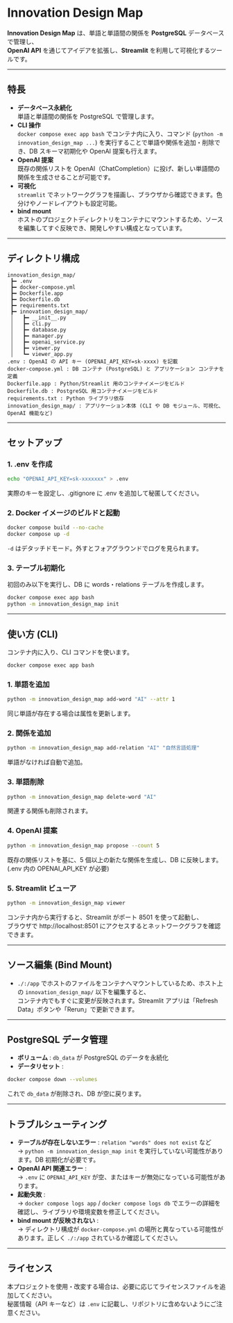 # Innovation Design Map

**Innovation Design Map** は、単語と単語間の関係を **PostgreSQL** データベースで管理し、  
**OpenAI API** を通じてアイデアを拡張し、**Streamlit** を利用して可視化するツールです。

---

## 特長

- **データベース永続化**  
  単語と単語間の関係を PostgreSQL で管理します。  
- **CLI 操作**  
  `docker compose exec app bash` でコンテナ内に入り、コマンド (`python -m innovation_design_map ...`) を実行することで単語や関係を追加・削除でき、DB スキーマ初期化や OpenAI 提案も行えます。  
- **OpenAI 提案**  
  既存の関係リストを OpenAI（ChatCompletion）に投げ、新しい単語間の関係を生成させることが可能です。  
- **可視化**  
  `streamlit` でネットワークグラフを描画し、ブラウザから確認できます。色分けやノードレイアウトも設定可能。  
- **bind mount**  
  ホストのプロジェクトディレクトリをコンテナにマウントするため、ソースを編集してすぐ反映でき、開発しやすい構成となっています。

---

## ディレクトリ構成

```plaintext
innovation_design_map/
 ┣━ .env
 ┣━ docker-compose.yml
 ┣━ Dockerfile.app
 ┣━ Dockerfile.db
 ┣━ requirements.txt
 ┣━ innovation_design_map/
 │   ┣━ __init__.py
 │   ┣━ cli.py
 │   ┣━ database.py
 │   ┣━ manager.py
 │   ┣━ openai_service.py
 │   ┣━ viewer.py
 │   ┗━ viewer_app.py
.env : OpenAI の API キー (OPENAI_API_KEY=sk-xxxx) を記載
docker-compose.yml : DB コンテナ (PostgreSQL) と アプリケーション コンテナを定義
Dockerfile.app : Python/Streamlit 用のコンテナイメージをビルド
Dockerfile.db : PostgreSQL 用コンテナイメージをビルド
requirements.txt : Python ライブラリ依存
innovation_design_map/ : アプリケーション本体 (CLI や DB モジュール、可視化、OpenAI 機能など)
```

---

## セットアップ

### 1. .env を作成

```bash
echo "OPENAI_API_KEY=sk-xxxxxxx" > .env
```

実際のキーを設定し、.gitignore に .env を追加して秘匿してください。

### 2. Docker イメージのビルドと起動

```bash
docker compose build --no-cache
docker compose up -d
```

`-d` はデタッチドモード。外すとフォアグラウンドでログを見られます。

### 3. テーブル初期化

初回のみ以下を実行し、DB に words・relations テーブルを作成します。

```bash
docker compose exec app bash
python -m innovation_design_map init
```

---

## 使い方 (CLI)

コンテナ内に入り、CLI コマンドを使います。

```bash
docker compose exec app bash
```

### 1. 単語を追加

```bash
python -m innovation_design_map add-word "AI" --attr 1
```

同じ単語が存在する場合は属性を更新します。

### 2. 関係を追加

```bash
python -m innovation_design_map add-relation "AI" "自然言語処理"
```

単語がなければ自動で追加。

### 3. 単語削除

```bash
python -m innovation_design_map delete-word "AI"
```

関連する関係も削除されます。

### 4. OpenAI 提案

```bash
python -m innovation_design_map propose --count 5
```

既存の関係リストを基に、5 個以上の新たな関係を生成し、DB に反映します。  
(.env 内の OPENAI_API_KEY が必要)

### 5. Streamlit ビューア

```bash
python -m innovation_design_map viewer
```

コンテナ内から実行すると、Streamlit がポート 8501 を使って起動し、  
ブラウザで http://localhost:8501 にアクセスするとネットワークグラフを確認できます。

---

## ソース編集 (Bind Mount)

- `./:/app` でホストのファイルをコンテナへマウントしているため、ホスト上の `innovation_design_map/` 以下を編集すると、  
コンテナ内でもすぐに変更が反映されます。Streamlit アプリは「Refresh Data」ボタンや「Rerun」で更新できます。

---

## PostgreSQL データ管理

- **ボリューム** : `db_data` が PostgreSQL のデータを永続化
- **データリセット** :

```bash
docker compose down --volumes
```

これで `db_data` が削除され、DB が空に戻ります。

---

## トラブルシューティング

- **テーブルが存在しないエラー** : `relation "words" does not exist` など  
  → `python -m innovation_design_map init` を実行していない可能性があります。DB 初期化が必要です。
- **OpenAI API 関連エラー** :  
  → `.env` に `OPENAI_API_KEY` が空、またはキーが無効になっている可能性があります。
- **起動失敗** :  
  → `docker compose logs app` / `docker compose logs db` でエラーの詳細を確認し、ライブラリや環境変数を修正してください。
- **bind mount が反映されない** :  
  → ディレクトリ構成が `docker-compose.yml` の場所と異なっている可能性があります。正しく `./:/app` されているか確認してください。

---

## ライセンス

本プロジェクトを使用・改変する場合は、必要に応じてライセンスファイルを追加してください。  
秘匿情報（API キーなど）は `.env` に記載し、リポジトリに含めないようにご注意ください。

